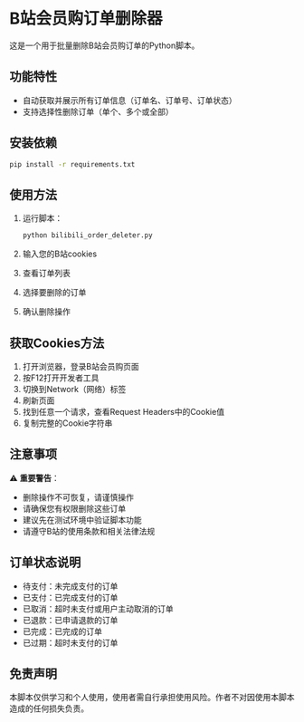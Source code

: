 # B站会员购订单删除器

这是一个用于批量删除B站会员购订单的Python脚本。

## 功能特性

- 自动获取并展示所有订单信息（订单名、订单号、订单状态）
- 支持选择性删除订单（单个、多个或全部）

## 安装依赖

```bash
pip install -r requirements.txt
```

## 使用方法

1. 运行脚本：
   ```bash
   python bilibili_order_deleter.py
   ```

2. 输入您的B站cookies

3. 查看订单列表

4. 选择要删除的订单

5. 确认删除操作

## 获取Cookies方法

1. 打开浏览器，登录B站会员购页面
2. 按F12打开开发者工具
3. 切换到Network（网络）标签
4. 刷新页面
5. 找到任意一个请求，查看Request Headers中的Cookie值
6. 复制完整的Cookie字符串

## 注意事项

⚠️ **重要警告**：
- 删除操作不可恢复，请谨慎操作
- 请确保您有权限删除这些订单
- 建议先在测试环境中验证脚本功能
- 请遵守B站的使用条款和相关法律法规

## 订单状态说明

- 待支付：未完成支付的订单
- 已支付：已完成支付的订单
- 已取消：超时未支付或用户主动取消的订单
- 已退款：已申请退款的订单
- 已完成：已完成的订单
- 已过期：超时未支付的订单

## 免责声明

本脚本仅供学习和个人使用，使用者需自行承担使用风险。作者不对因使用本脚本造成的任何损失负责。
